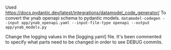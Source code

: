 Used https://docs.pydantic.dev/latest/integrations/datamodel_code_generator/
To convert the ynab openapi schema to pydantic models.
`datamodel-codegen --input app/ynab_openapi.yaml --input-file-type openapi --output app/ynab_models.py`

Change the logging values in the [logging.yaml] file. It's been commented to specify what parts need to be changed in order to see DEBUG commits.
